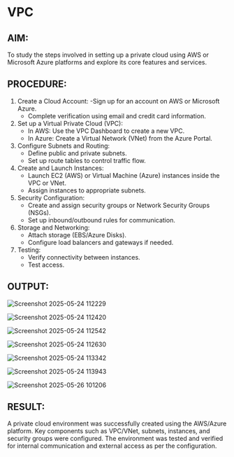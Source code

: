 # VPC
## AIM: 
  To study the steps involved in setting up a private cloud using AWS or Microsoft Azure platforms and explore its core features and services. 

## PROCEDURE: 
1. Create a Cloud Account:
   -Sign up for an account on AWS or Microsoft Azure.
   - Complete verification using email and credit card information. 
2. Set up a Virtual Private Cloud (VPC):
   - In AWS: Use the VPC Dashboard to create a new VPC.
   - In Azure: Create a Virtual Network (VNet) from the Azure Portal. 
3. Configure Subnets and Routing:
   - Define public and private subnets.
   - Set up route tables to control traffic flow. 
4. Create and Launch Instances:
    - Launch EC2 (AWS) or Virtual Machine (Azure) instances inside the VPC or VNet.
    - Assign instances to appropriate subnets. 
5. Security Configuration:
   - Create and assign security groups or Network Security Groups (NSGs).
   - Set up inbound/outbound rules for communication. 
6. Storage and Networking:
   - Attach storage (EBS/Azure Disks).
   - Configure load balancers and gateways if needed. 
7. Testing:
   - Verify connectivity between instances.
   - Test access.

## OUTPUT:

![Screenshot 2025-05-24 112229](https://github.com/user-attachments/assets/412714d6-06db-4c6c-adbb-e877905dbc66)

![Screenshot 2025-05-24 112420](https://github.com/user-attachments/assets/8c5b48ec-3751-4260-9196-f1158492ef88)

![Screenshot 2025-05-24 112542](https://github.com/user-attachments/assets/0b9fc55c-db9f-445b-a6e8-af3d710cb93f)

![Screenshot 2025-05-24 112630](https://github.com/user-attachments/assets/33466d57-efa3-475c-b353-5ea865c87a2c)

![Screenshot 2025-05-24 113342](https://github.com/user-attachments/assets/46ec589b-795b-4fd9-8783-ed7cab3e6d6e)

![Screenshot 2025-05-24 113943](https://github.com/user-attachments/assets/6348c395-6dbd-4b67-b93b-d9bf8f45f952)

![Screenshot 2025-05-26 101206](https://github.com/user-attachments/assets/285165d6-b62f-49b2-b6d2-6a2bc8139660)

## RESULT: 
A private cloud environment was successfully created using the AWS/Azure platform. Key components such as VPC/VNet, subnets, instances, and security groups were configured. The environment was tested and verified for internal communication and external access as per the configuration.
